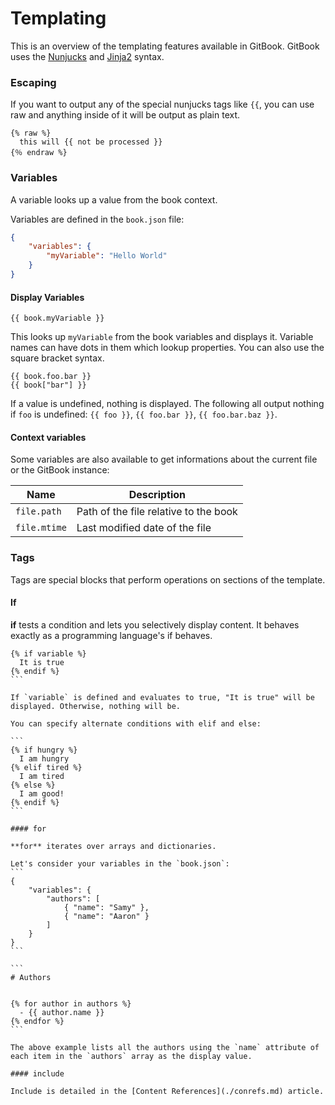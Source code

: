 # Templating

This is an overview of the templating features available in GitBook. GitBook uses the [Nunjucks](https://mozilla.github.io/nunjucks/) and [Jinja2](http://jinja.pocoo.org/) syntax.

### Escaping

If you want to output any of the special nunjucks tags like `{{`, you can use raw and anything inside of it will be output as plain text.

```
{% raw %}
  this will {{ not be processed }}
{％ endraw %}
```

### Variables

A variable looks up a value from the book context.

Variables are defined in the `book.json` file:

```json
{
    "variables": {
        "myVariable": "Hello World"
    }
}
```


#### Display Variables

```
{{ book.myVariable }}
```

This looks up `myVariable` from the book variables and displays it. Variable names can have dots in them which lookup properties. You can also use the square bracket syntax.

```
{{ book.foo.bar }}
{{ book["bar"] }}
```

If a value is undefined, nothing is displayed. The following all output nothing if `foo` is undefined: `{{ foo }}`, `{{ foo.bar }}`, `{{ foo.bar.baz }}`.


#### Context variables

Some variables are also available to get informations about the current file or the GitBook instance:

| Name | Description |
| ---- | ----------- |
| `file.path` | Path of the file relative to the book |
| `file.mtime` |Last modified date of the file |


### Tags

Tags are special blocks that perform operations on sections of the template.

#### If

**if** tests a condition and lets you selectively display content. It behaves exactly as a programming language's if behaves.

````
{% if variable %}
  It is true
{% endif %}
```

If `variable` is defined and evaluates to true, "It is true" will be displayed. Otherwise, nothing will be.

You can specify alternate conditions with elif and else:

```
{% if hungry %}
  I am hungry
{% elif tired %}
  I am tired
{% else %}
  I am good!
{% endif %}
```

#### for

**for** iterates over arrays and dictionaries.

Let's consider your variables in the `book.json`:
```
{
    "variables": {
        "authors": [
            { "name": "Samy" },
            { "name": "Aaron" }
        ]
    }
}
```

```
# Authors


{% for author in authors %}
  - {{ author.name }}
{% endfor %}
```

The above example lists all the authors using the `name` attribute of each item in the `authors` array as the display value.

#### include

Include is detailed in the [Content References](./conrefs.md) article.
